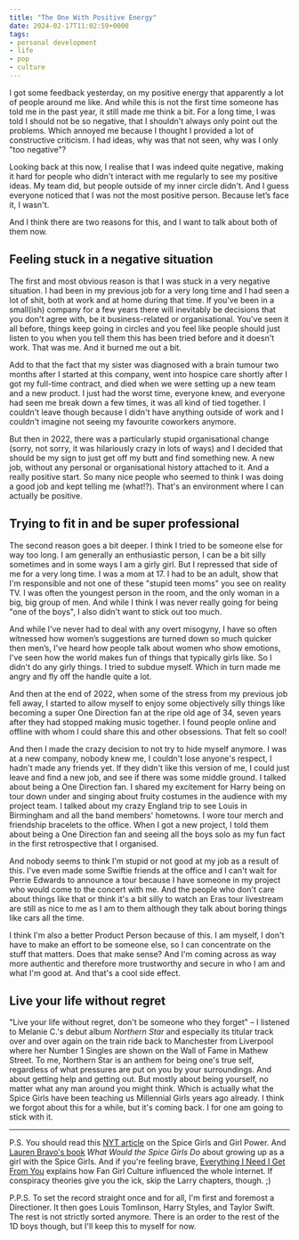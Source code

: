 ```yaml
---
title: "The One With Positive Energy"
date: 2024-02-17T11:02:59+0000
tags:
- personal development
- life
- pop
- culture
---
```


I got some feedback yesterday, on my positive energy that apparently a lot of people around me like. And while this is not the first time someone has told me in the past year, it still made me think a bit. For a long time, I was told I should not be so negative, that I shouldn't always only point out the problems. Which annoyed me because I thought I provided a lot of constructive criticism. I had ideas, why was that not seen, why was I only "too negative"?

Looking back at this now, I realise that I was indeed quite negative, making it hard for people who didn't interact with me regularly to see my positive ideas. My team did, but people outside of my inner circle didn't. And I guess everyone noticed that I was not the most positive person. Because let’s face it, I wasn't.

And I think there are two reasons for this, and I want to talk about both of them now.

## Feeling stuck in a negative situation

The first and most obvious reason is that I was stuck in a very negative situation. I had been in my previous job for a very long time and I had seen a lot of shit, both at work and at home during that time. If you've been in a small(ish) company for a few years there will inevitably be decisions that you don't agree with, be it business-related or organisational. You've seen it all before, things keep going in circles and you feel like people should just listen to you when you tell them this has been tried before and it doesn't work. That was me. And it burned me out a bit.

Add to that the fact that my sister was diagnosed with a brain tumour two months after I started at this company, went into hospice care shortly after I got my full-time contract, and died when we were setting up a new team and a new product. I just had the worst time, everyone knew, and everyone had seen me break down a few times, it was all kind of tied together. I couldn't leave though because I didn't have anything outside of work and I couldn't imagine not seeing my favourite coworkers anymore.

But then in 2022, there was a particularly stupid organisational change (sorry, not sorry, it was hilariously crazy in lots of ways) and I decided that should be my sign to just get off my butt and find something new. A new job, without any personal or organisational history attached to it. And a really positive start. So many nice people who seemed to think I was doing a good job and kept telling me (what!?). That's an environment where I can actually be positive.

## Trying to fit in and be super professional

The second reason goes a bit deeper. I think I tried to be someone else for way too long. I am generally an enthusiastic person, I can be a bit silly sometimes and in some ways I am a girly girl. But I repressed that side of me for a very long time. I was a mom at 17. I had to be an adult, show that I'm responsible and not one of these "stupid teen moms" you see on reality TV. I was often the youngest person in the room, and the only woman in a big, big group of men. And while I think I was never really going for being "one of the boys", I also didn't want to stick out too much.

And while I've never had to deal with any overt misogyny, I have so often witnessed how women’s suggestions are turned down so much quicker then men’s, I've heard how people talk about women who show emotions, I've seen how the world makes fun of things that typically girls like. So I didn't do any girly things. I tried to subdue myself. Which in turn made me angry and fly off the handle quite a lot.

And then at the end of 2022, when some of the stress from my previous job fell away, I started to allow myself to enjoy some objectively silly things like becoming a super One Direction fan at the ripe old age of 34, seven years after they had stopped making music together. I found people online and offline with whom I could share this and other obsessions. That felt so cool!

And then I made the crazy decision to not try to hide myself anymore. I was at a new company, nobody knew me, I couldn't lose anyone's respect, I hadn't made any friends yet. If they didn't like this version of me, I could just leave and find a new job, and see if there was some middle ground. I talked about being a One Direction fan. I shared my excitement for Harry being on tour down under and singing about fruity costumes in the audience with my project team. I talked about my crazy England trip to see Louis in Birmingham and all the band members' hometowns. I wore tour merch and friendship bracelets to the office. When I got a new project, I told them about being a One Direction fan and seeing all the boys solo as my fun fact in the first retrospective that I organised.

And nobody seems to think I'm stupid or not good at my job as a result of this. I've even made some Swiftie friends at the office and I can't wait for Perrie Edwards to announce a tour because I have someone in my project who would come to the concert with me. And the people who don't care about things like that or think it's a bit silly to watch an Eras tour livestream are still as nice to me as I am to them although they talk about boring things like cars all the time.

I think I'm also a better Product Person because of this. I am myself, I don't have to make an effort to be someone else, so I can concentrate on the stuff that matters. Does that make sense? And I'm coming across as way more authentic and therefore more trustworthy and secure in who I am and what I'm good at. And that's a cool side effect.

## Live your life without regret

"Live your life without regret, don't be someone who they forget" – I listened to Melanie C.'s debut album *Northern Star* and especially its titular track over and over again on the train ride back to Manchester from Liverpool where her Number 1 Singles are shown on the Wall of Fame in Mathew Street. To me, Northern Star is an anthem for being one's true self, regardless of what pressures are put on you by your surroundings. And about getting help and getting out. But mostly about being yourself, no matter what any man around you might think. Which is actually what the Spice Girls have been teaching us Millennial Girls years ago already. I think we forgot about this for a while, but it's coming back. I for one am going to stick with it.

---

P.S. You should read this [NYT article](https://www.nytimes.com/2022/04/28/arts/music/spice-girls-girl-power.html) on the Spice Girls and Girl Power. And [Lauren Bravo's book](https://agnesbuchhandlung.buchhandlung.de/shop/article/37427343/lauren_bravo_what_would_the_spice_girls_do_.html) *What Would the Spice Girls Do* about growing up as a girl with the Spice Girls. And if you're feeling brave, [Everything I Need I Get From You](https://agnesbuchhandlung.buchhandlung.de/shop/article/46265135/kaitlyn_tiffany_everything_i_need_i_get_from_you.html) explains how Fan Girl Culture influenced the whole internet. If conspiracy theories give you the ick, skip the Larry chapters, though. ;)

P.P.S. To set the record straight once and for all, I'm first and foremost a Directioner. It then goes Louis Tomlinson, Harry Styles, and Taylor Swift. The rest is not strictly sorted anymore. There is an order to the rest of the 1D boys though, but I'll keep this to myself for now.

